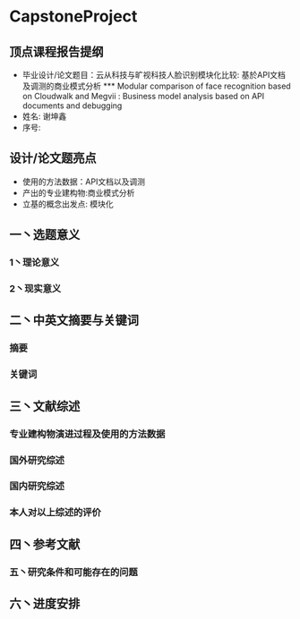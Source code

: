 # CapstoneProject
## 顶点课程报告提纲
* 毕业设计/论文题目：云从科技与旷视科技人脸识别模块化比较: 基於API文档及调测的商业模式分析
*** Modular comparison of face recognition based on Cloudwalk and Megvii : Business model analysis based on API documents and debugging
* 姓名: 谢坤鑫
* 序号: 

## 设计/论文题亮点
* 使用的方法数据：API文档以及调测
* 产出的专业建构物:商业模式分析
* 立基的概念出发点:  模块化

## 一丶选题意义
### 1丶理论意义

### 2丶现实意义

## 二丶中英文摘要与关键词
### 摘要

### 关键词

## 三丶文献综述
### 专业建构物演进过程及使用的方法数据

### 国外研究综述

### 国内研究综述

### 本人对以上综述的评价


## 四丶参考文献

### 五丶研究条件和可能存在的问题

## 六丶进度安排

